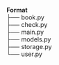 **Format** <br>
├── book.py <br>
├── check.py <br>
├── main.py <br>
├── models.py <br>
├── storage.py <br>
└── user.py 
